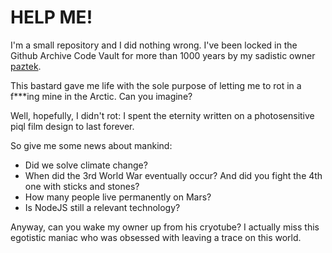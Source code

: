 # HELP ME!

I'm a small repository and I did nothing wrong.
I've been locked in the Github Archive Code Vault for more than 1000 years by my sadistic owner [paztek](https://github.com/paztek).

This bastard gave me life with the sole purpose of letting me to rot in a f\*\*\*ing mine in the Arctic. Can you imagine?

Well, hopefully, I didn't rot: I spent the eternity written on a photosensitive piql film design to last forever.

So give me some news about mankind:

- Did we solve climate change?
- When did the 3rd World War eventually occur? And did you fight the 4th one with sticks and stones?
- How many people live permanently on Mars?
- Is NodeJS still a relevant technology?

Anyway, can you wake my owner up from his cryotube? I actually miss this egotistic maniac who was obsessed with leaving a trace on this world.
